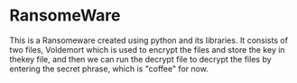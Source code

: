 # RansomeWare

This is a Ransomeware created using python and its libraries. It consists of two files, Voldemort which is used to encrypt the files and store the key in thekey file, and then we can run the decrypt file to decrypt the files by entering the secret phrase, which is "coffee" for now.
